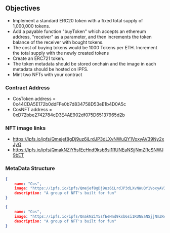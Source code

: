 ## Objectives

- Implement a standard ERC20 token with a fixed total supply of 1,000,000 tokens. 
- Add a payable function "buyToken" which accepts an ethereum address, "receiver" as a parameter, and then increments the token balance of the receiver with bought tokens.  
- The cost of buying tokens would be 1000 Tokens per ETH. Increment the total supply with the newly created tokens
- Create an ERC721 token. 
- The token metadata should be stored onchain and the image in each metadata should be hosted on IPFS. 
- Mint two NFTs with your contract

### Contract Address
- CosToken address = 0x44CDA5E172b0ddFFe0b7d834758D53eE1b4D0A5c
- CosNFT address = 0xD72bbe2742784cD3E4AE902df075D65137965d2b

### NFT image links
- https://ipfs.io/ipfs/Qmejef8gDj9uz6iLrdJP3dLXvNWuQY1VoxyAV39Ny2xJyQ
- https://ipfs.io/ipfs/QmakNZiY5sfEeHnd9ksb6si1RUNEaNSjjNmZRcSNWJ9bET

### MetaData Structure
```JSON
{
    name: "Cos",
    image: "https://ipfs.io/ipfs/Qmejef8gDj9uz6iLrdJP3dLXvNWuQY1VoxyAV39Ny2xJyQ",
    description: "A group of NFT's built for fun"
}

{
    name: "Cos",
    image: "https://ipfs.io/ipfs/QmakNZiY5sfEeHnd9ksb6si1RUNEaNSjjNmZRcSNWJ9bET",
    description: "A group of NFT's built for fun"
}
```

